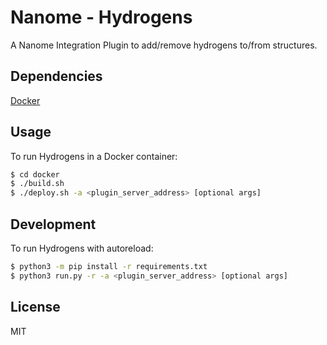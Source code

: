# Nanome - Hydrogens

A Nanome Integration Plugin to add/remove hydrogens to/from structures.

## Dependencies

[Docker](https://docs.docker.com/get-docker/)

## Usage

To run Hydrogens in a Docker container:

```sh
$ cd docker
$ ./build.sh
$ ./deploy.sh -a <plugin_server_address> [optional args]
```

## Development

To run Hydrogens with autoreload:

```sh
$ python3 -m pip install -r requirements.txt
$ python3 run.py -r -a <plugin_server_address> [optional args]
```

## License

MIT

